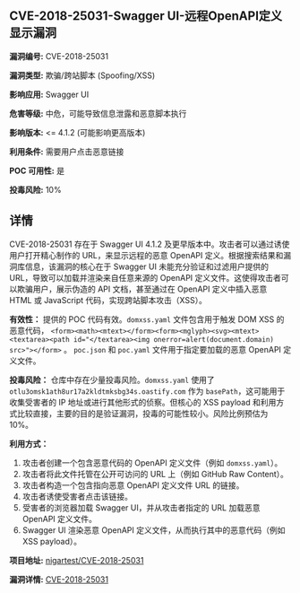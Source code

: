 ## CVE-2018-25031-Swagger UI-远程OpenAPI定义显示漏洞

**漏洞编号:** CVE-2018-25031

**漏洞类型:** 欺骗/跨站脚本 (Spoofing/XSS)

**影响应用:** Swagger UI

**危害等级:** 中危，可能导致信息泄露和恶意脚本执行

**影响版本:** <= 4.1.2 (可能影响更高版本)

**利用条件:** 需要用户点击恶意链接

**POC 可用性:** 是

**投毒风险:** 10%

## 详情

CVE-2018-25031 存在于 Swagger UI 4.1.2 及更早版本中。攻击者可以通过诱使用户打开精心制作的 URL，来显示远程的恶意 OpenAPI 定义。根据搜索结果和漏洞库信息，该漏洞的核心在于 Swagger UI 未能充分验证和过滤用户提供的 URL，导致可以加载并渲染来自任意来源的 OpenAPI 定义文件。这使得攻击者可以欺骗用户，展示伪造的 API 文档，甚至通过在 OpenAPI 定义中插入恶意 HTML 或 JavaScript 代码，实现跨站脚本攻击（XSS）。

**有效性：** 提供的 POC 代码有效。`domxss.yaml` 文件包含用于触发 DOM XSS 的恶意代码， `<form><math><mtext></form><form><mglyph><svg><mtext><textarea><path id="</textarea><img onerror=alert(document.domain) src>"></form>` 。 `poc.json` 和 `poc.yaml` 文件用于指定要加载的恶意 OpenAPI 定义文件。

**投毒风险：** 仓库中存在少量投毒风险。`domxss.yaml` 使用了 `otlu3omsk1ath8ur17a2kldtmksbg34s.oastify.com` 作为 `basePath`，这可能用于收集受害者的 IP 地址或进行其他形式的侦察。但核心的 XSS payload 和利用方式比较直接，主要的目的是验证漏洞，投毒的可能性较小。风险比例预估为10%。

**利用方式：**

1.  攻击者创建一个包含恶意代码的 OpenAPI 定义文件（例如 `domxss.yaml`）。
2.  攻击者将此文件托管在公开可访问的 URL 上（例如 GitHub Raw Content）。
3.  攻击者构造一个包含指向恶意 OpenAPI 定义文件 URL 的链接。
4.  攻击者诱使受害者点击该链接。
5.  受害者的浏览器加载 Swagger UI，并从攻击者指定的 URL 加载恶意 OpenAPI 定义文件。
6.  Swagger UI 渲染恶意 OpenAPI 定义文件，从而执行其中的恶意代码（例如 XSS payload）。

**项目地址:** [nigartest/CVE-2018-25031](https://github.com/nigartest/CVE-2018-25031)

**漏洞详情:** [CVE-2018-25031](https://nvd.nist.gov/vuln/detail/CVE-2018-25031)